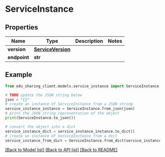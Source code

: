 # ServiceInstance


## Properties

Name | Type | Description | Notes
------------ | ------------- | ------------- | -------------
**version** | [**ServiceVersion**](ServiceVersion.md) |  | 
**endpoint** | **str** |  | 

## Example

```python
from edu_sharing_client.models.service_instance import ServiceInstance

# TODO update the JSON string below
json = "{}"
# create an instance of ServiceInstance from a JSON string
service_instance_instance = ServiceInstance.from_json(json)
# print the JSON string representation of the object
print(ServiceInstance.to_json())

# convert the object into a dict
service_instance_dict = service_instance_instance.to_dict()
# create an instance of ServiceInstance from a dict
service_instance_from_dict = ServiceInstance.from_dict(service_instance_dict)
```
[[Back to Model list]](../README.md#documentation-for-models) [[Back to API list]](../README.md#documentation-for-api-endpoints) [[Back to README]](../README.md)


